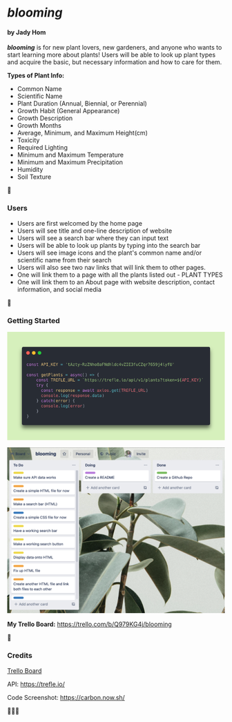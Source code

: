 # ***blooming***
#### by Jady Hom

***blooming*** is for new plant lovers, new gardeners, and anyone who wants to start learning more about plants! 
Users will be able to look up plant types and acquire the basic, but necessary information and how to care for them.

**Types of Plant Info:**
 * Common Name
 * Scientific Name
 * Plant Duration (Annual, Biennial, or Perennial)
 * Growth Habit (General Appearance)
 * Growth Description
 * Growth Months
 * Average, Minimum, and Maximum Height(cm)
 * Toxicity
 * Required Lighting
 * Minimum and Maximum Temperature
 * Minimum and Maximum Precipitation
 * Humidity
 * Soil Texture

</details>

:seedling:

### Users
* Users are first welcomed by the home page
* Users will see title and one-line description of website
* Users will see a search bar where they can input text
* Users will be able to look up plants by typing into the search bar
* Users will see image icons and the plant's common name and/or scientific name from their search
* Users will also see two nav links that will link them to other pages.
* One will link them to a page with all the plants listed out - PLANT TYPES
* One will link them to an About page with website description, contact information, and social media

:seedling:

### Getting Started

![a snippet of my API code block](trefle-api-codeblock.png)


![a snippet of my Trello Board](jady-trelloboard.png)

**My Trello Board:** https://trello.com/b/Q979KG4j/blooming

:seedling:

### Credits
[Trello Board](https://trello.com)

API: https://trefle.io/

Code Screenshot: https://carbon.now.sh/

:seedling::seedling::seedling: